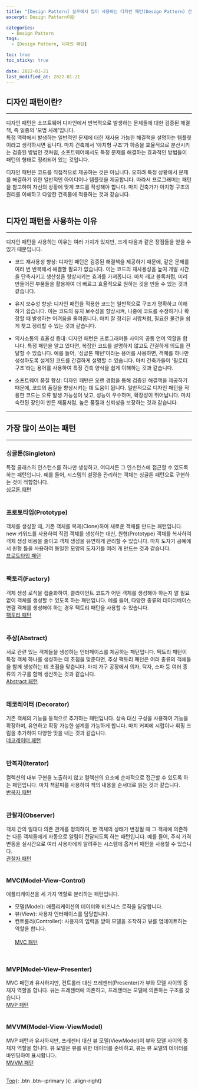 ```yaml
---
title: "[Design Pattern] 실무에서 많이 사용하는 디자인 패턴(Design Pattern) 간략 정리"
excerpt: Design Pattern이란

categories:
  - Design Pattern
tags:
  - [Design Pattern, 디자인 패턴]

toc: true
toc_sticky: true
 
date: 2022-01-21
last_modified_at: 2022-01-21
---
```



## 디자인 패턴이란?
---
디자인 패턴은 소프트웨어 디자인에서 반복적으로 발생하는 문제들에 대한 검증된 해결책, 즉 일종의 '모범 사례'입니다. <br>특정 맥락에서 발생하는 일반적인 문제에 대한 재사용 가능한 해결책을 설명하는 템플릿이라고 생각하시면 됩니다. 마치 건축에서 '아치형 구조'가 하중을 효율적으로 분산시키는 검증된 방법인 것처럼, 소프트웨어에서도 특정 문제를 해결하는 효과적인 방법들이 패턴의 형태로 정리되어 있는 것입니다.<br>

디자인 패턴은 코드를 직접적으로 제공하는 것은 아닙니다. 오히려 특정 상황에서 문제를 해결하기 위한 일반적인 아이디어나 템플릿을 제공합니다. 따라서 프로그래머는 패턴을 참고하여 자신의 상황에 맞게 코드를 작성해야 합니다. 마치 건축가가 아치형 구조의 원리를 이해하고 다양한 건축물에 적용하는 것과 같습니다.
<br><br>


## 디자인 패턴을 사용하는 이유
---
디자인 패턴을 사용하는 이유는 여러 가지가 있지만, 크게 다음과 같은 장점들을 얻을 수 있기 때문입니다.

* 코드 재사용성 향상: 디자인 패턴은 검증된 해결책을 제공하기 때문에, 같은 문제를 여러 번 반복해서 해결할 필요가 없습니다. 이는 코드의 재사용성을 높여 개발 시간을 단축시키고 생산성을 향상시키는 효과를 가져옵니다. 마치 레고 블록처럼, 미리 만들어진 부품들을 활용하여 더 빠르고 효율적으로 원하는 것을 만들 수 있는 것과 같습니다.

* 유지 보수성 향상: 디자인 패턴을 적용한 코드는 일반적으로 구조가 명확하고 이해하기 쉽습니다. 이는 코드의 유지 보수성을 향상시켜, 나중에 코드를 수정하거나 확장할 때 발생하는 어려움을 줄여줍니다. 마치 잘 정리된 서랍처럼, 필요한 물건을 쉽게 찾고 정리할 수 있는 것과 같습니다.

* 의사소통의 효율성 증대: 디자인 패턴은 프로그래머들 사이의 공통 언어 역할을 합니다. 특정 패턴을 알고 있다면, 복잡한 코드를 설명하지 않고도 간결하게 의도를 전달할 수 있습니다. 예를 들어, '싱글톤 패턴'이라는 용어를 사용하면, 객체를 하나만 생성하도록 설계된 코드를 간결하게 설명할 수 있습니다. 마치 건축가들이 '필로티 구조'라는 용어를 사용하여 특정 건축 양식을 쉽게 이해하는 것과 같습니다.

* 소프트웨어 품질 향상: 디자인 패턴은 오랜 경험을 통해 검증된 해결책을 제공하기 때문에, 코드의 품질을 향상시키는 데 도움이 됩니다. 일반적으로 디자인 패턴을 적용한 코드는 오류 발생 가능성이 낮고, 성능이 우수하며, 확장성이 뛰어납니다. 마치 숙련된 장인이 만든 제품처럼, 높은 품질과 신뢰성을 보장하는 것과 같습니다.

---
## 가장 많이 쓰이는 패턴
---

### 싱글톤(Singleton)
특정 클래스의 인스턴스를 하나만 생성하고, 어디서든 그 인스턴스에 접근할 수 있도록 하는 패턴입니다. 예를 들어, 시스템의 설정을 관리하는 객체는 싱글톤 패턴으로 구현하는 것이 적합합니다.<br>
[싱글톤 패턴](https://choiyoungchan.github.io/design%20pattern/singleton/)<br>
<br>


### 프로토타입(Prototype)
객체를 생성할 때, 기존 객체를 복제(Clone)하여 새로운 객체를 만드는 패턴입니다. new 키워드를 사용하여 직접 객체를 생성하는 대신, 원형(Prototype) 객체를 복사하여 객체 생성 비용을 줄이고 객체 생성을 유연하게 관리할 수 있습니다. 마치 도자기 공예에서 원형 틀을 사용하여 동일한 모양의 도자기를 여러 개 만드는 것과 같습니다.<br>
[프로토타입 패턴](https://choiyoungchan.github.io/design%20pattern/prototype/) <br>
<br>

### 팩토리(Factory)
객체 생성 로직을 캡슐화하여, 클라이언트 코드가 어떤 객체를 생성해야 하는지 알 필요 없이 객체를 생성할 수 있도록 하는 패턴입니다. 예를 들어, 다양한 종류의 데이터베이스 연결 객체를 생성해야 하는 경우 팩토리 패턴을 사용할 수 있습니다.<br>
[팩토리 패턴](https://choiyoungchan.github.io/design%20pattern/factory/) <br>
<br>

### 추상(Abstract)
서로 관련 있는 객체들을 생성하는 인터페이스를 제공하는 패턴입니다. 팩토리 패턴이 특정 객체 하나를 생성하는 데 초점을 맞춘다면, 추상 팩토리 패턴은 여러 종류의 객체들을 함께 생성하는 데 초점을 맞춥니다. 마치 가구 공장에서 의자, 탁자, 소파 등 여러 종류의 가구를 함께 생산하는 것과 같습니다.<br>
[Abstract 패턴]() <br>
<br>

### 데코레이터 (Decorator)
기존 객체의 기능을 동적으로 추가하는 패턴입니다. 상속 대신 구성을 사용하여 기능을 확장하며, 유연하고 확장 가능한 설계를 가능하게 합니다. 마치 커피에 시럽이나 휘핑 크림을 추가하여 다양한 맛을 내는 것과 같습니다.<br>
[데코레이터 패턴](https://choiyoungchan.github.io/design%20pattern/decorator/) <br>
<br>

### 반복자(iterator)
컬렉션의 내부 구현을 노출하지 않고 컬렉션의 요소에 순차적으로 접근할 수 있도록 하는 패턴입니다. 마치 책갈피를 사용하여 책의 내용을 순서대로 읽는 것과 같습니다.<br>
[반복자 패턴](https://choiyoungchan.github.io/design%20pattern/iterator/) <br>
<br>

### 관찰자(Observer)
객체 간의 일대다 의존 관계를 정의하여, 한 객체의 상태가 변경될 때 그 객체에 의존하는 다른 객체들에게 자동으로 알림이 전달되도록 하는 패턴입니다. 예를 들어, 주식 가격 변동을 실시간으로 여러 사용자에게 알려주는 시스템에 옵저버 패턴을 사용할 수 있습니다.<br>
[관찰자 패턴](https://choiyoungchan.github.io/design%20pattern/observer/) <br>
<br>

### MVC(Model-View-Control)
애플리케이션을 세 가지 역할로 분리하는 패턴입니다.
* 모델(Model): 애플리케이션의 데이터와 비즈니스 로직을 담당합니다.
* 뷰(View): 사용자 인터페이스를 담당합니다.
* 컨트롤러(Controller): 사용자의 입력을 받아 모델을 조작하고 뷰를 업데이트하는 역할을 합니다.<br><br>
[MVC 패턴](https://choiyoungchan.github.io/design%20pattern/mvc/) <br>
<br>

### MVP(Model-View-Presenter)
MVC 패턴과 유사하지만, 컨트롤러 대신 프레젠터(Presenter)가 뷰와 모델 사이의 중재자 역할을 합니다. 뷰는 프레젠터에 의존하고, 프레젠터는 모델에 의존하는 구조를 갖습니다<br>
[MVP 패턴](https://choiyoungchan.github.io/design%20pattern/mvp/) <br>
<br>

### MVVM(Model-View-ViewModel)
MVP 패턴과 유사하지만, 프레젠터 대신 뷰 모델(ViewModel)이 뷰와 모델 사이의 중재자 역할을 합니다. 뷰 모델은 뷰를 위한 데이터를 준비하고, 뷰는 뷰 모델의 데이터를 바인딩하여 표시합니다.<br>
[MVVM 패턴](https://choiyoungchan.github.io/design%20pattern/mvvm/) <br>
<br>


[Top](#){: .btn .btn--primary }{: .align-right}
